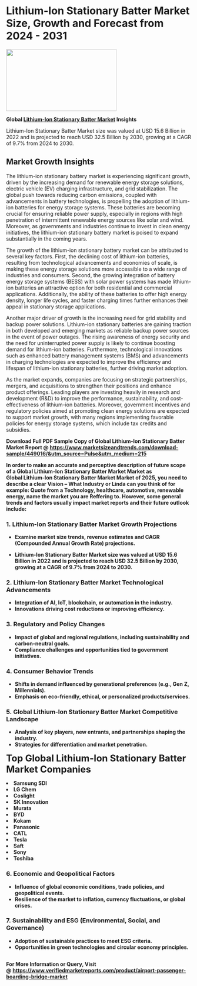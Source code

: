 <H1>Lithium-Ion Stationary Batter Market Size, Growth and Forecast from 2024 - 2031</H1><img class="aligncenter size-medium wp-image-584254" src="https://thirdeyenews.in/wp-content/uploads/2024/09/Global-Market-Research-300x168.jpeg" alt="" width="300" height="168" /><p><strong>Global&nbsp;<a href="https://www.marketsizeandtrends.com/download-sample/449016/&amp;utm_source=Pulse&amp;utm_medium=215">Lithium-Ion Stationary Batter Market</a> Insights</strong></p><p>Lithium-Ion Stationary Batter Market size was valued at USD 15.6 Billion in 2022 and is projected to reach USD 32.5 Billion by 2030, growing at a CAGR of 9.7% from 2024 to 2030.</p><p><h2>Market Growth Insights</h2> <p>The lithium-ion stationary battery market is experiencing significant growth, driven by the increasing demand for renewable energy storage solutions, electric vehicle (EV) charging infrastructure, and grid stabilization. The global push towards reducing carbon emissions, coupled with advancements in battery technologies, is propelling the adoption of lithium-ion batteries for energy storage systems. These batteries are becoming crucial for ensuring reliable power supply, especially in regions with high penetration of intermittent renewable energy sources like solar and wind. Moreover, as governments and industries continue to invest in clean energy initiatives, the lithium-ion stationary battery market is poised to expand substantially in the coming years.</p> <p><strong></strong></p> <p>The growth of the lithium-ion stationary battery market can be attributed to several key factors. First, the declining cost of lithium-ion batteries, resulting from technological advancements and economies of scale, is making these energy storage solutions more accessible to a wide range of industries and consumers. Second, the growing integration of battery energy storage systems (BESS) with solar power systems has made lithium-ion batteries an attractive option for both residential and commercial applications. Additionally, the ability of these batteries to offer high energy density, longer life cycles, and faster charging times further enhances their appeal in stationary storage applications.</p> <p>Another major driver of growth is the increasing need for grid stability and backup power solutions. Lithium-ion stationary batteries are gaining traction in both developed and emerging markets as reliable backup power sources in the event of power outages. The rising awareness of energy security and the need for uninterrupted power supply is likely to continue boosting demand for lithium-ion batteries. Furthermore, technological innovations such as enhanced battery management systems (BMS) and advancements in charging technologies are expected to improve the efficiency and lifespan of lithium-ion stationary batteries, further driving market adoption.</p> <p>As the market expands, companies are focusing on strategic partnerships, mergers, and acquisitions to strengthen their positions and enhance product offerings. Leading players are investing heavily in research and development (R&D) to improve the performance, sustainability, and cost-effectiveness of lithium-ion batteries. Moreover, government incentives and regulatory policies aimed at promoting clean energy solutions are expected to support market growth, with many regions implementing favorable policies for energy storage systems, which include tax credits and subsidies.</p> <p><strong></p><p><span class=""><strong>Download Full PDF Sample Copy of Global Lithium-Ion Stationary Batter Market Report</strong> @ <a href="https://www.marketsizeandtrends.com/download-sample/449016/&amp;utm_source=Pulse&amp;utm_medium=215" target="_blank">https://www.marketsizeandtrends.com/download-sample/449016/&amp;utm_source=Pulse&amp;utm_medium=215</a></span></p><p>In order to make an accurate and perceptive description of future scope of a Global&nbsp;Lithium-Ion Stationary Batter Market Market as Global&nbsp;Lithium-Ion Stationary Batter Market Market of 2025, you need to describe a clear Vision &ndash; What Industry or Linda can you think of for example: Quote from a Technology, healthcare, automotive, renewable energy, name the market you are Reffering to. However, some general trends and factors usually impact market reports and their future outlook include:</p><h3>1.&nbsp;<strong>Lithium-Ion Stationary Batter Market Growth Projections</strong></h3><ul><li>Examine market size trends, revenue estimates and CAGR (Compounded Annual Growth Rate) projections.</li><li><p>Lithium-Ion Stationary Batter Market size was valued at USD 15.6 Billion in 2022 and is projected to reach USD 32.5 Billion by 2030, growing at a CAGR of 9.7% from 2024 to 2030.</p></li></ul><h3>2.&nbsp;<strong>Lithium-Ion Stationary Batter Market Technological Advancements</strong></h3><ul><li>Integration of AI, IoT, blockchain, or automation in the industry.</li><li>Innovations driving cost reductions or improving efficiency.</li></ul><h3>3.&nbsp;<strong>Regulatory and Policy Changes</strong></h3><ul><li>Impact of global and regional regulations, including sustainability and carbon-neutral goals.</li><li>Compliance challenges and opportunities tied to government initiatives.</li></ul><h3>4.&nbsp;<strong>Consumer Behavior Trends</strong></h3><ul><li>Shifts in demand influenced by generational preferences (e.g., Gen Z, Millennials).</li><li>Emphasis on eco-friendly, ethical, or personalized products/services.</li></ul><h3>5.&nbsp;<strong>Global Lithium-Ion Stationary Batter Market Competitive Landscape</strong></h3><ul><li>Analysis of key players, new entrants, and partnerships shaping the industry.</li><li>Strategies for differentiation and market penetration.</li></ul><p data-pm-slice="1 1 []"><span style="color: inherit; font-family: inherit; font-size: 25px;">Top Global Lithium-Ion Stationary Batter Market Companies</span></p><div class="" data-test-id=""><p><li>Samsung SDI</li><li> LG Chem</li><li> Coslight</li><li> SK Innovation</li><li> Murata</li><li> BYD</li><li> Kokam</li><li> Panasonic</li><li> CATL</li><li> Tesla</li><li> Saft</li><li> Sony</li><li> Toshiba</li></p></div><h3>6.&nbsp;<strong>Economic and Geopolitical Factors</strong></h3><ul><li>Influence of global economic conditions, trade policies, and geopolitical events.</li><li>Resilience of the market to inflation, currency fluctuations, or global crises.</li></ul><h3>7.&nbsp;<strong>Sustainability and ESG (Environmental, Social, and Governance)</strong></h3><ul><li>Adoption of sustainable practices to meet ESG criteria.</li><li>Opportunities in green technologies and circular economy principles.</li></ul><h2><strong style="font-size: 14px;">For More Information or Query, Visit @&nbsp;</strong><a style="background-color: #ffffff; font-size: 14px;" href="https://www.marketsizeandtrends.com/report/lithium-ion-stationary-batter-market/" target="_blank">https://www.verifiedmarketreports.com/product/airport-passenger-boarding-bridge-market</a></h2>
